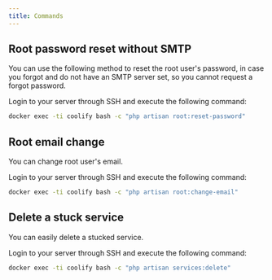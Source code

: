 ```yaml
---
title: Commands
---
```


## Root password reset without SMTP
You can use the following method to reset the root user's password, in case you forgot and do not have an SMTP server set, so you cannot request a forgot password.

Login to your server through SSH and execute the following command:

```bash
docker exec -ti coolify bash -c "php artisan root:reset-password"
```

## Root email change
You can change root user's email.

Login to your server through SSH and execute the following command:

```bash
docker exec -ti coolify bash -c "php artisan root:change-email"
```

## Delete a stuck service
 You can easily delete a stucked service.
 
  Login to your server through SSH and execute the following command:

```bash
docker exec -ti coolify bash -c "php artisan services:delete"
```

